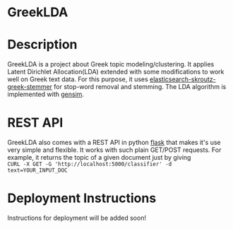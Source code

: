 # GreekLDA

<h1>Description</h1>
GreekLDA is a project about Greek topic modeling/clustering. It applies Latent Dirichlet Allocation(LDA) extended with some modifications to work well on Greek text data. For this purpose, it uses <a href="https://github.com/skroutz/elasticsearch-skroutz-greekstemmer">elasticsearch-skroutz-greek-stemmer</a> for stop-word removal and stemming. The LDA algorithm is implemented with <a href="https://radimrehurek.com/gensim/">gensim</a>.

<h1>REST API</h1>
GreekLDA also comes with a REST API in python <a href="http://flask.pocoo.org/">flask</a> that makes it's use very simple and flexible. It works with such plain GET/POST requests. For example, it returns the topic of a given document just by giving<br>
<code>CURL -X GET -G 'http://localhost:5000/classifier' -d text=YOUR_INPUT_DOC</code>

<h1>Deployment Instructions</h1>
Instructions for deployment will be added soon!
